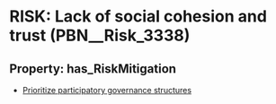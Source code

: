 # RISK: __Lack of social cohesion and trust__ (PBN__Risk_3338)

## Property: has_RiskMitigation

* [Prioritize participatory governance structures](PBN__Mitigation_2058)

